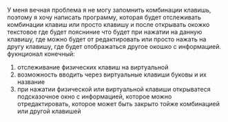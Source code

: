 У меня вечная проблема я не могу запомнить комбинации клавишь, поэтому я хочу написать программу, которая будет отслеживать комбинации клавиш или просто клавишу и после открывать окожко текстовое где будет поясниние что будет при нажатии на данную клавишу, где можно будет от редактировать или просто нажать на другу клавишу, где будет отображаться другое окошко с информацией.
фукнционал конечный:
1) отслеживание физических клавиш на виртуальной
2) возможность вводить через виртуальные клавиши буковы и их название
3) при нажатии физической или виртуальной клавиши открыватеся подсказочное окно с информацией, которое можно отредактировать, которое может быть закрыто тойже комбинацией или другой клавишей
